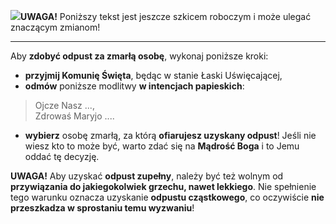 <span class="challenge-success-status-icon-todo"><img class="svg-image" src="/files/resources/svg/cone-striped.svg" /></span>**UWAGA!** Poniższy tekst jest jeszcze szkicem roboczym i może ulegać znaczącym zmianom!

---
Aby **zdobyć odpust za zmarłą osobę**, wykonaj poniższe kroki:
- **przyjmij Komunię Święta**, będąc w stanie Łaski Uświęcającej,
- **odmów** poniższe modlitwy **w intencjach papieskich**: 
> Ojcze Nasz ...,  
> Zdrowaś Maryjo ....
- **wybierz** osobę zmarłą, za którą **ofiarujesz uzyskany odpust**! Jeśli nie wiesz kto to może być, warto zdać się na **Mądrość Boga** i to Jemu oddać tę decyzję.

**UWAGA!** Aby uzyskać **odpust zupełny**, należy być też wolnym od **przywiązania do jakiegokolwiek grzechu, nawet lekkiego**. Nie spełnienie tego warunku oznacza uzyskanie **odpustu cząstkowego**, co oczywiście **nie przeszkadza w sprostaniu temu wyzwaniu**!
